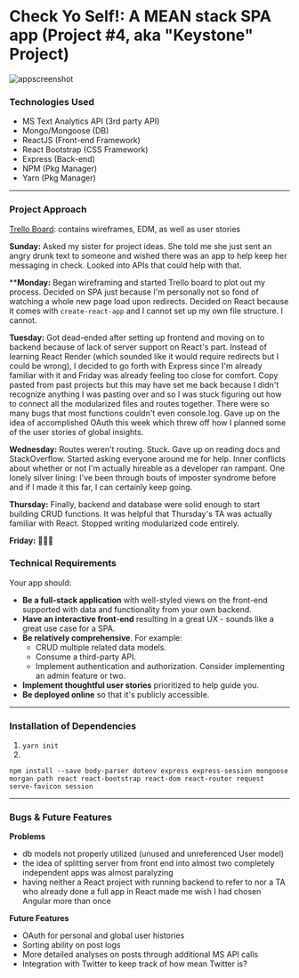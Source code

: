 # Check Yo Self!: A MEAN stack SPA app (Project #4, aka "Keystone" Project)

![appscreenshot](http://i.imgur.com/5l17ZJk.png)


### Technologies Used

- MS Text Analytics API (3rd party API)
- Mongo/Mongoose (DB)
- ReactJS (Front-end Framework)
- React Bootstrap (CSS Framework)
- Express (Back-end)
- NPM (Pkg Manager)
- Yarn (Pkg Manager)

---

### Project Approach

[Trello Board](https://trello.com/b/BFHLAH2Y/wdi-capstone):
contains wireframes, EDM, as well as user stories

**Sunday:** Asked my sister for project ideas. She told me she just sent an angry drunk text to someone and wished there was an app to help keep her messaging in check. Looked into APIs that could help with that.

****Monday:** Began wireframing and started Trello board to plot out my process. Decided on SPA just because I'm personally not so fond of watching a whole new page load upon redirects. Decided on React because it comes with `create-react-app` and I cannot set up my own file structure. I cannot.

**Tuesday:** Got dead-ended after setting up frontend and moving on to backend because of lack of server support on React's part. Instead of learning React Render (which sounded like it would require redirects but I could be wrong), I decided to go forth with Express since I'm already familiar with it and Friday was already feeling too close for comfort. Copy pasted from past projects but this may have set me back because I didn't recognize anything I was pasting over and so I was stuck figuring out how to connect all the modularized files and routes together. There were so many bugs that most functions couldn't even console.log. Gave up on the idea of accomplished OAuth this week which threw off how I planned some of the user stories of global insights.

**Wednesday:** Routes weren't routing. Stuck. Gave up on reading docs and StackOverflow. Started asking everyone around me for help. Inner conflicts about whether or not I'm actually hireable as a developer ran rampant. One lonely silver lining: I've been through bouts of imposter syndrome before and if I made it this far, I can certainly keep going.

**Thursday:** Finally, backend and database were solid enough to start building CRUD functions. It was helpful that Thursday's TA was actually familiar with React. Stopped writing modularized code entirely.

**Friday:** 🤷🏻‍♀️


### Technical Requirements

Your app should:

* **Be a full-stack application** with well-styled views on the front-end supported with data and functionality from your own backend.
* **Have an interactive front-end** resulting in a great UX - sounds like a great use case for a SPA.
* **Be relatively comprehensive**. For example:
  * CRUD multiple related data models.
  * Consume a third-party API.
  * Implement authentication and authorization. Consider implementing an admin feature or two.
* **Implement thoughtful user stories** prioritized to help guide you.
* **Be deployed online** so that it's publicly accessible.

---

### Installation of Dependencies

1) `yarn init`
2) 
```
npm install --save body-parser dotenv express express-session mongoose morgan path react react-bootstrap react-dom react-router request serve-favicon session
```

---

### Bugs & Future Features 

**Problems**
* db models not properly utilized (unused and unreferenced User model)
* the idea of splitting server from front end into almost two completely independent apps was almost paralyzing
* having neither a React project with running backend to refer to nor a TA who already done a full app in React made me wish I had chosen Angular more than once

**Future Features**
* OAuth for personal and global user histories
* Sorting ability on post logs
* More detailed analyses on posts through additional MS API calls
* Integration with Twitter to keep track of how mean Twitter is?
